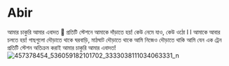 # Abir
আমার চাকুরি আমার এবাদত 👣 প্রতিটি স্টেশনে আমাকে দাঁড়াতে হয়! কেউ নেমে যাও, কেউ ওঠো l l আমাকে আবার চলতে হয়! গাছগুলো দৌড়াতে থাকে ঘরবাড়ি, মাঠঘাট দৌড়াতে থাকে আমি নিজেও দৌড়াতে থাকি  আমি যেন এক ট্রেন প্রতিটি স্টেশন অতিক্রম করাই আমার চাকুরি আমার এবাদত!
![457378454_536059182101702_3333038111034063331_n](https://github.com/user-attachments/assets/cf8b3bf7-01f1-4fd4-bddf-a5bc5aeadff5)
